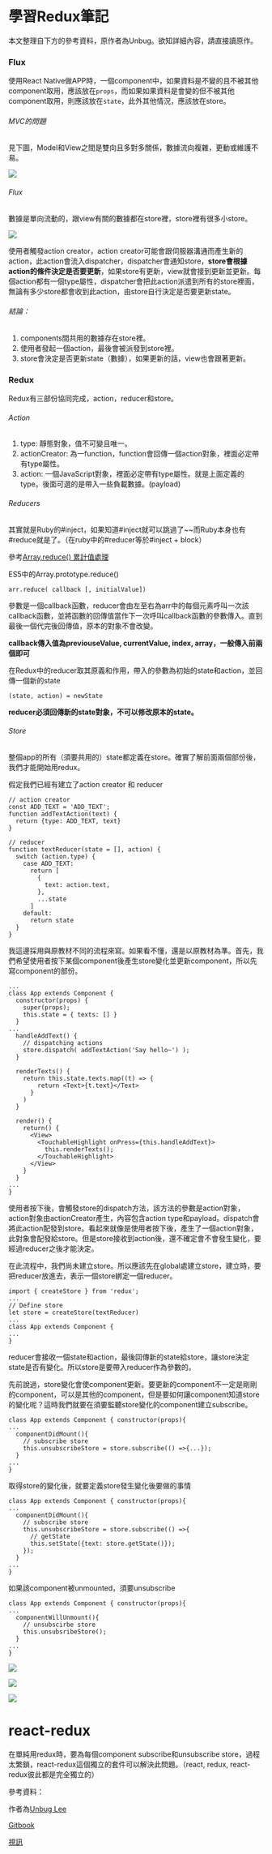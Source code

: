 # 學習Redux筆記

本文整理自下方的參考資料，原作者為Unbug。欲知詳細內容，請直接讀原作。

### Flux

使用React Native做APP時，一個component中，如果資料是不變的且不被其他component取用，應該放在`props`，而如果如果資料是會變的但不被其他component取用，則應該放在`state`，此外其他情況，應該放在store。

###### MVC的問題

見下圖，Model和View之間是雙向且多對多關係，數據流向複雜，更動或維護不易。

![](http://i.imgur.com/BLmJc0l.png)

###### Flux

數據是單向流動的，跟view有關的數據都在store裡，store裡有很多小store。

![](http://i.imgur.com/qN7gRWa.png)

使用者觸發action creator，action creator可能會跟伺服器溝通而產生新的action，此action會流入dispatcher，dispatcher會通知store，****store會根據action的條件決定是否要更新****，如果store有更新，view就會接到更新並更新。每個action都有一個type屬性，dispatcher會把此action派遣到所有的store裡面，無論有多少store都會收到此action，由store自行決定是否要更新state。

###### 結論：

1. components間共用的數據存在store裡。
2. 使用者發起一個action，最後會被派發到store裡。
3. store會決定是否更新state（數據），如果更新的話，view也會跟著更新。

### Redux

Redux有三部份協同完成，action，reducer和store。

###### Action

1. type: 靜態對象，值不可變且唯一。
2. actionCreator: 為一function，function會回傳一個action對象，裡面必定帶有type屬性。
3. action: 一個JavaScript對象，裡面必定帶有type屬性。就是上面定義的type。後面可選的是帶入一些負載數據。\(payload\)

###### Reducers

其實就是Ruby的\#inject，如果知道\#inject就可以跳過了~~而Ruby本身也有\#reduce就是了。（在ruby中的\#reducer等於\#inject + block）

參考[Array.reduce\(\) 累計值處理](http://www.victsao.com/blog/81-javascript/184-javascript-arr-reduce)

ES5中的Array.prototype.reduce\(\)

`arr.reduce( callback [, initialValue])`

參數是一個callback函數，reducer會由左至右為arr中的每個元素呼叫一次該callback函數，並將函數的回傳值當作下一次呼叫callback函數的參數傳入。直到最後一個代完後回傳值，原本的對象不會改變。

****callback傳入值為previouseValue, currentValue, index, array，一般傳入前兩個即可****

在Redux中的reducer取其原義和作用，帶入的參數為初始的state和action，並回傳一個新的state

`(state, action) = newState`

****reducer必須回傳新的state對象，不可以修改原本的state。****

###### Store

整個app的所有（須要共用的）state都定義在store。確實了解前面兩個部份後，我們才能開始用redux。

假定我們已經有建立了action creator 和 reducer

```
// action creator
const ADD_TEXT = 'ADD_TEXT';
function addTextAction(text) {
  return {type: ADD_TEXT, text}
}

// reducer
function textReducer(state = [], action) {
  switch (action.type) {
    case ADD_TEXT:
      return [
        {
          text: action.text,
        },
        ...state
      ]
    default:
      return state
  }
}
```

我這邊採用與原教材不同的流程來寫。如果看不懂，還是以原教材為準。首先，我們希望使用者按下某個component後產生store變化並更新component，所以先寫component的部份。

```
...
class App extends Component {
  constructor(props) {
    super(props);
    this.state = { texts: [] }
  }
...
  handleAddText() {
    // dispatching actions
    store.dispatch( addTextAction('Say hello~') );
  }

  renderTexts() {
    return this.state.texts.map((t) => {
        return <Text>{t.text}</Text>
      }
    )
  }

  render() {
    return() {
      <View>
        <TouchableHighlight onPress={this.handleAddText}>
          this.renderTexts();
        </TouchableHighlight>
      </View>
    }
  }
...
}
```

使用者按下後，會觸發store的dispatch方法，該方法的參數是action對象，action對象由actionCreator產生，內容包含action type和payload。dispatch會將此action配發到store。看起來就像是使用者按下後，產生了一個action對象，此對象會配發給store。但是store接收到action後，還不確定會不會發生變化，要經過reducer之後才能決定。

在此流程中，我們尚未建立store。所以應該先在global處建立store，建立時，要把reducer放進去，表示一個store綁定一個reducer。

```
import { createStore } from 'redux';
...
// Define store
let store = createStore(textReducer)
...
class App extends Component {
...
}
```

reducer會接收一個state和action，最後回傳新的state給store，讓store決定state是否有變化。所以store是要帶入reducer作為參數的。

先前說過，store變化會使component更新。要更新的component不一定是剛剛的component，可以是其他的component，但是要如何讓component知道store的變化呢？這時我們就要在須要監聽store變化的component建立subscribe。

```
class App extends Component { constructor(props){ 
...
  componentDidMount(){
    // subscribe store
    this.unsubscribeStore = store.subscribe(() =>{...});
  }
...
}
```

取得store的變化後，就要定義store發生變化後要做的事情

```
class App extends Component { constructor(props){
...
  componentDidMount(){
    // subscribe store
    this.unsubscribeStore = store.subscribe(() =>{
      // getState
      this.setState({text: store.getState()});
    });
  }
...
}
```

如果該component被unmounted，須要unsubscribe

```
class App extends Component { constructor(props){
...
  componentWillUnmount(){
    // unsubscirbe store
    this.unsubsribeStore();
  }
...
}
```

![](http://i.imgur.com/9JgAhDt.png)

![](http://i.imgur.com/i5F2ZN0.png)

![](http://i.imgur.com/vHkZG1X.png)

# react-redux

在單純用redux時，要為每個component subscribe和unsubscribe store，過程太繁鎖，react-redux這個獨立的套件可以解決此問題。（react, redux, react-redux彼此都是完全獨立的）

參考資料：

作者為[Unbug Lee](https://github.com/unbug)

[Gitbook](https://unbug.gitbooks.io/react-native-training/content/4_architecture.html)

[視訊](https://www.youtube.com/watch?v=JlYwmoJyM34&list=PLC_rYRxEnwQGLQqrHR0aho33U6DCeJamC&index=4)

